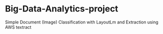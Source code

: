 # Big-Data-Analytics-project
Simple Document (Image) Classification with LayoutLm and Extraction using AWS textract
